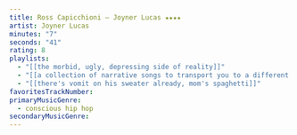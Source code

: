 ```yaml
---
title: Ross Capicchioni — Joyner Lucas ★★★★
artist: Joyner Lucas
minutes: "7"
seconds: "41"
rating: 8
playlists:
  - "[[the morbid, ugly, depressing side of reality]]"
  - "[[a collection of narrative songs to transport you to a different world]]"
  - "[[there's vomit on his sweater already, mom's spaghetti]]"
favoritesTrackNumber:
primaryMusicGenre:
  - conscious hip hop
secondaryMusicGenre:
---
```

